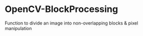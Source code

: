 # OpenCV-BlockProcessing
Function to divide an image into non-overlapping blocks &amp; pixel manipulation
